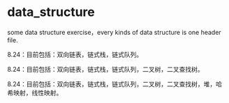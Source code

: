 # data_structure

some data structure exercise，every kinds of data structure is one header file.

8.24：目前包括：双向链表，链式栈，链式队列。


8.24：目前包括：双向链表，链式栈，链式队列，二叉树，二叉查找树。

8.24：目前包括：双向链表，链式栈，链式队列，二叉树，二叉查找树，堆，哈希映射，线性映射。
